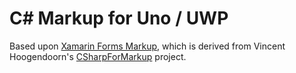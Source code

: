 # C# Markup for Uno / UWP

Based upon [Xamarin Forms Markup](https://github.com/xamarin/Xamarin.Forms/tree/5.0.0/Xamarin.Forms.Core/Markup), which is derived from Vincent Hoogendoorn's [CSharpForMarkup](https://github.com/VincentH-Net/CSharpForMarkup) project.
